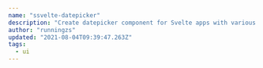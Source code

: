 ```yaml
---
name: "ssvelte-datepicker"
description: "Create datepicker component for Svelte apps with various features."
author: "runningzs"
updated: "2021-08-04T09:39:47.263Z"
tags: 
  - ui
---
```

